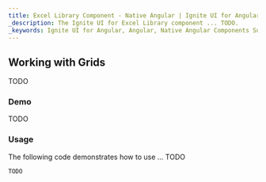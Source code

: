 ```yaml
---
title: Excel Library Component - Native Angular | Ignite UI for Angular
_description: The Ignite UI for Excel Library component ... TODO.
_keywords: Ignite UI for Angular, Angular, Native Angular Components Suite, Native Angular Controls, Native Angular Components, Native Angular Components Library, Angular Excel Library, Angular Excel Library Example, Angular Excel Library Component, Angular Excel Engine
---
```


## Working with Grids

TODO

### Demo

TODO

<div class="divider--half"></div>

### Usage

The following code demonstrates how to use ... TODO

```typescript
TODO
```
